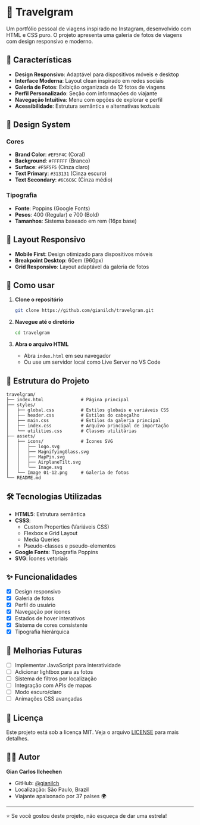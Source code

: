 # 📸 Travelgram

Um portfólio pessoal de viagens inspirado no Instagram, desenvolvido com HTML e CSS puro. O projeto apresenta uma galeria de fotos de viagens com design responsivo e moderno.

## 🌟 Características

- **Design Responsivo**: Adaptável para dispositivos móveis e desktop
- **Interface Moderna**: Layout clean inspirado em redes sociais
- **Galeria de Fotos**: Exibição organizada de 12 fotos de viagens
- **Perfil Personalizado**: Seção com informações do viajante
- **Navegação Intuitiva**: Menu com opções de explorar e perfil
- **Acessibilidade**: Estrutura semântica e alternativas textuais

## 🎨 Design System

### Cores
- **Brand Color**: `#EF5F4C` (Coral)
- **Background**: `#FFFFFF` (Branco)
- **Surface**: `#F5F5F5` (Cinza claro)
- **Text Primary**: `#313131` (Cinza escuro)
- **Text Secondary**: `#6C6C6C` (Cinza médio)

### Tipografia
- **Fonte**: Poppins (Google Fonts)
- **Pesos**: 400 (Regular) e 700 (Bold)
- **Tamanhos**: Sistema baseado em rem (16px base)

## 📱 Layout Responsivo

- **Mobile First**: Design otimizado para dispositivos móveis
- **Breakpoint Desktop**: 60em (960px)
- **Grid Responsivo**: Layout adaptável da galeria de fotos

## 🚀 Como usar

1. **Clone o repositório**
   ```bash
   git clone https://github.com/gianilch/travelgram.git
   ```

2. **Navegue até o diretório**
   ```bash
   cd travelgram
   ```

3. **Abra o arquivo HTML**
   - Abra `index.html` em seu navegador
   - Ou use um servidor local como Live Server no VS Code

## 📁 Estrutura do Projeto

```
travelgram/
├── index.html              # Página principal
├── styles/
│   ├── global.css          # Estilos globais e variáveis CSS
│   ├── header.css          # Estilos do cabeçalho
│   ├── main.css            # Estilos da galeria principal
│   ├── index.css           # Arquivo principal de importação
│   └── utilities.css       # Classes utilitárias
├── assets/
│   ├── icons/              # Ícones SVG
│   │   ├── logo.svg
│   │   ├── MagnifyingGlass.svg
│   │   ├── MapPin.svg
│   │   ├── AirplaneTilt.svg
│   │   └── Image.svg
│   └── Image 01-12.png     # Galeria de fotos
└── README.md
```

## 🛠️ Tecnologias Utilizadas

- **HTML5**: Estrutura semântica
- **CSS3**: 
  - Custom Properties (Variáveis CSS)
  - Flexbox e Grid Layout
  - Media Queries
  - Pseudo-classes e pseudo-elementos
- **Google Fonts**: Tipografia Poppins
- **SVG**: Ícones vetoriais

## ✨ Funcionalidades

- [x] Design responsivo
- [x] Galeria de fotos
- [x] Perfil do usuário
- [x] Navegação por ícones
- [x] Estados de hover interativos
- [x] Sistema de cores consistente
- [x] Tipografia hierárquica

## 🎯 Melhorias Futuras

- [ ] Implementar JavaScript para interatividade
- [ ] Adicionar lightbox para as fotos
- [ ] Sistema de filtros por localização
- [ ] Integração com APIs de mapas
- [ ] Modo escuro/claro
- [ ] Animações CSS avançadas

## 📄 Licença

Este projeto está sob a licença MIT. Veja o arquivo [LICENSE](LICENSE) para mais detalhes.

## 👨‍💻 Autor

**Gian Carlos Ilchechen**
- GitHub: [@gianilch](https://github.com/gianilch)
- Localização: São Paulo, Brazil
- Viajante apaixonado por 37 países 🌍

---

⭐ Se você gostou deste projeto, não esqueça de dar uma estrela!

